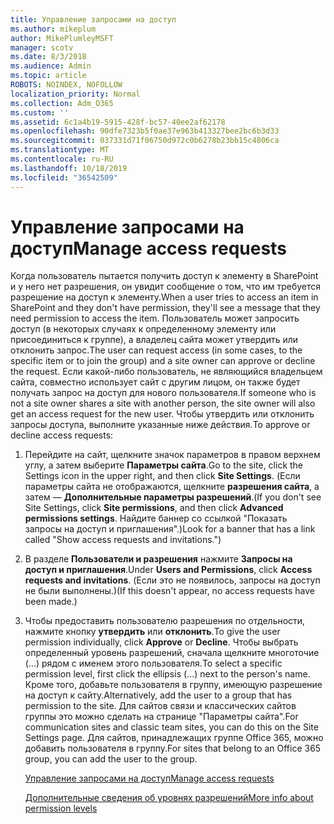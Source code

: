 ```yaml
---
title: Управление запросами на доступ
ms.author: mikeplum
author: MikePlumleyMSFT
manager: scotv
ms.date: 8/3/2018
ms.audience: Admin
ms.topic: article
ROBOTS: NOINDEX, NOFOLLOW
localization_priority: Normal
ms.collection: Adm_O365
ms.custom: ''
ms.assetid: 6c1a4b19-5915-428f-bc57-40ee2af62178
ms.openlocfilehash: 90dfe7323b5f0ae37e963b413327bee2bc6b3d33
ms.sourcegitcommit: 037331d71f06750d972c0b6278b23bb15c4806ca
ms.translationtype: MT
ms.contentlocale: ru-RU
ms.lasthandoff: 10/18/2019
ms.locfileid: "36542509"
---
```

# <a name="manage-access-requests"></a><span data-ttu-id="06816-102">Управление запросами на доступ</span><span class="sxs-lookup"><span data-stu-id="06816-102">Manage access requests</span></span>

<span data-ttu-id="06816-103">Когда пользователь пытается получить доступ к элементу в SharePoint и у него нет разрешения, он увидит сообщение о том, что им требуется разрешение на доступ к элементу.</span><span class="sxs-lookup"><span data-stu-id="06816-103">When a user tries to access an item in SharePoint and they don't have permission, they'll see a message that they need permission to access the item.</span></span> <span data-ttu-id="06816-104">Пользователь может запросить доступ (в некоторых случаях к определенному элементу или присоединиться к группе), а владелец сайта может утвердить или отклонить запрос.</span><span class="sxs-lookup"><span data-stu-id="06816-104">The user can request access (in some cases, to the specific item or to join the group) and a site owner can approve or decline the request.</span></span> <span data-ttu-id="06816-105">Если какой-либо пользователь, не являющийся владельцем сайта, совместно использует сайт с другим лицом, он также будет получать запрос на доступ для нового пользователя.</span><span class="sxs-lookup"><span data-stu-id="06816-105">If someone who is not a site owner shares a site with another person, the site owner will also get an access request for the new user.</span></span> <span data-ttu-id="06816-106">Чтобы утвердить или отклонить запросы доступа, выполните указанные ниже действия.</span><span class="sxs-lookup"><span data-stu-id="06816-106">To approve or decline access requests:</span></span>
  
1. <span data-ttu-id="06816-107">Перейдите на сайт, щелкните значок параметров в правом верхнем углу, а затем выберите **Параметры сайта**.</span><span class="sxs-lookup"><span data-stu-id="06816-107">Go to the site, click the Settings icon in the upper right, and then click **Site Settings**.</span></span> <span data-ttu-id="06816-108">(Если параметры сайта не отображаются, щелкните **разрешения сайта**, а затем — **Дополнительные параметры разрешений**.</span><span class="sxs-lookup"><span data-stu-id="06816-108">(If you don't see Site Settings, click **Site permissions**, and then click **Advanced permissions settings**.</span></span> <span data-ttu-id="06816-109">Найдите баннер со ссылкой "Показать запросы на доступ и приглашения".)</span><span class="sxs-lookup"><span data-stu-id="06816-109">Look for a banner that has a link called "Show access requests and invitations.")</span></span>
    
2. <span data-ttu-id="06816-110">В разделе **Пользователи и разрешения** нажмите **Запросы на доступ и приглашения**.</span><span class="sxs-lookup"><span data-stu-id="06816-110">Under **Users and Permissions**, click **Access requests and invitations**.</span></span> <span data-ttu-id="06816-111">(Если это не появилось, запросы на доступ не были выполнены.)</span><span class="sxs-lookup"><span data-stu-id="06816-111">(If this doesn't appear, no access requests have been made.)</span></span>
    
3. <span data-ttu-id="06816-112">Чтобы предоставить пользователю разрешения по отдельности, нажмите кнопку **утвердить** или **отклонить**.</span><span class="sxs-lookup"><span data-stu-id="06816-112">To give the user permission individually, click **Approve** or **Decline**.</span></span> <span data-ttu-id="06816-113">Чтобы выбрать определенный уровень разрешений, сначала щелкните многоточие (...) рядом с именем этого пользователя.</span><span class="sxs-lookup"><span data-stu-id="06816-113">To select a specific permission level, first click the ellipsis (...) next to the person's name.</span></span> <span data-ttu-id="06816-114">Кроме того, добавьте пользователя в группу, имеющую разрешение на доступ к сайту.</span><span class="sxs-lookup"><span data-stu-id="06816-114">Alternatively, add the user to a group that has permission to the site.</span></span> <span data-ttu-id="06816-115">Для сайтов связи и классических сайтов группы это можно сделать на странице "Параметры сайта".</span><span class="sxs-lookup"><span data-stu-id="06816-115">For communication sites and classic team sites, you can do this on the Site Settings page.</span></span> <span data-ttu-id="06816-116">Для сайтов, принадлежащих группе Office 365, можно добавить пользователя в группу.</span><span class="sxs-lookup"><span data-stu-id="06816-116">For sites that belong to an Office 365 group, you can add the user to the group.</span></span>
    
    [<span data-ttu-id="06816-117">Управление запросами на доступ</span><span class="sxs-lookup"><span data-stu-id="06816-117">Manage access requests </span></span>](https://go.microsoft.com/fwlink/?linkid=2008747)
    
    [<span data-ttu-id="06816-118">Дополнительные сведения об уровнях разрешений</span><span class="sxs-lookup"><span data-stu-id="06816-118">More info about permission levels</span></span>](https://go.microsoft.com/fwlink/?linkid=867071)
    

